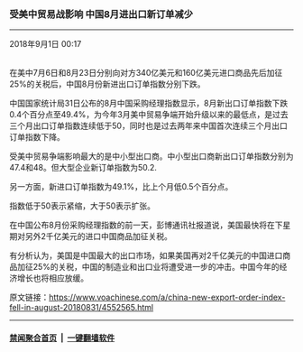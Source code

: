 ### 受美中贸易战影响 中国8月进出口新订单减少
------------------------

<div class="published">
 <span class="date" title="中国时间">
  <time datetime="2018-09-01T00:17:24+08:00">
   2018年9月1日 00:17
  </time>
 </span>
</div>
<br/>
<div class="wsw">
 <p>
  在美中7月6日和8月23日分别向对方340亿美元和160亿美元进口商品先后加征25%的关税后，中国8月份新进出口订单指数分别下跌。
 </p>
 <p>
  中国国家统计局31日公布的8月中国采购经理指数显示，8月新出口订单指数下跌0.4个百分点至49.4%，为今年3月美中贸易争端开始升级以来的最低点，是过去三个月出口订单指数连续低于50，同时也是过去两年来中国首次连续三个月出口订单指数下降。
 </p>
 <p>
  受美中贸易争端影响最大的是中小型出口商。中小型出口商新出口订单指数分别为47.4和48。但大型企业新订单指数为50.2.
 </p>
 <p>
  另一方面，新进口订单指数为49.1%，比上个月低0.5个百分点。
 </p>
 <p>
  指数低于50表示紧缩，大于50表示扩张。
 </p>
 <p>
  在中国公布8月份采购经理指数的前一天，彭博通讯社报道说，美国最快将在下星期对另外2千亿美元的进口中国商品加征关税。
 </p>
 <p>
  有分析认为，美国是中国最大的出口市场，如果美国再对2千亿美元的中国进口商品加征25%的关税，中国的制造业和出口业将遭受进一步的冲击。中国今年的经济增长也将相应放缓。
 </p>
 <p>
 </p>
</div>

原文链接：https://www.voachinese.com/a/china-new-export-order-index-fell-in-august-20180831/4552565.html


------------------------
#### [禁闻聚合首页](https://github.com/gfw-breaker/banned-news/blob/master/README.md) &nbsp;|&nbsp;  [一键翻墙软件](https://github.com/gfw-breaker/nogfw/blob/master/README.md)